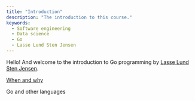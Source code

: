 ```yaml
---
title: "Introduction"
description: "The introduction to this course."
keywords:
  - Software engineering
  - Data science
  - Go
  - Lasse Lund Sten Jensen
---
```


Hello! And welcome to the introduction to Go programming by [Lasse Lund Sten Jensen][linkedin].

[When and why][youtube-go-io]

Go and other languages


[linkedin]: https://linkedin.com/in/lasselundstenjensen
[youtube-go-io]: https://www.youtube.com/watch?v=sln-gJaURzk
[youtube-go-io-cutout]: [https://www.youtube.com/watch?v=c-P5R0aMylM]
